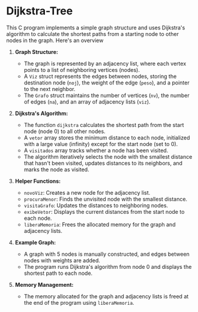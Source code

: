 # Dijkstra-Tree
This C program implements a simple graph structure and uses Dijkstra's algorithm to calculate the shortest paths from a starting node to other nodes in the graph. Here's an overview

1. **Graph Structure:**
   - The graph is represented by an adjacency list, where each vertex points to a list of neighboring vertices (nodes).
   - A `Viz` struct represents the edges between nodes, storing the destination node (`noj`), the weight of the edge (`peso`), and a pointer to the next neighbor.
   - The `Grafo` struct maintains the number of vertices (`nv`), the number of edges (`na`), and an array of adjacency lists (`viz`).

2. **Dijkstra's Algorithm:**
   - The function `dijkstra` calculates the shortest path from the start node (node 0) to all other nodes.
   - A `vetor` array stores the minimum distance to each node, initialized with a large value (infinity) except for the start node (set to 0).
   - A `visitados` array tracks whether a node has been visited.
   - The algorithm iteratively selects the node with the smallest distance that hasn't been visited, updates distances to its neighbors, and marks the node as visited.

3. **Helper Functions:**
   - `novoViz`: Creates a new node for the adjacency list.
   - `procuraMenor`: Finds the unvisited node with the smallest distance.
   - `visitaGrafo`: Updates the distances to neighboring nodes.
   - `exibeVetor`: Displays the current distances from the start node to each node.
   - `liberaMemoria`: Frees the allocated memory for the graph and adjacency lists.

4. **Example Graph:**
   - A graph with 5 nodes is manually constructed, and edges between nodes with weights are added.
   - The program runs Dijkstra's algorithm from node 0 and displays the shortest path to each node.

5. **Memory Management:**
   - The memory allocated for the graph and adjacency lists is freed at the end of the program using `liberaMemoria`.
